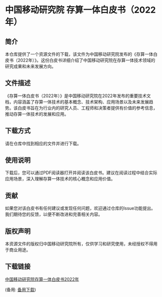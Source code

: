 # 中国移动研究院 存算一体白皮书（2022年）

## 简介

本仓库提供了一个资源文件的下载，该文件为中国移动研究院发布的《存算一体白皮书（2022年）》。这份白皮书详细介绍了中国移动研究院在存算一体技术领域的研究成果和未来发展方向。

## 文件描述

《存算一体白皮书（2022年）》是中国移动研究院在2022年发布的重要技术文档，内容涵盖了存算一体技术的基本概念、技术架构、应用场景以及未来发展趋势。该白皮书旨在为行业内的研究人员、工程师和决策者提供有价值的参考信息，推动存算一体技术的发展和应用。

## 下载方式

请在仓库中找到相应的文件并进行下载。

## 使用说明

下载后，您可以通过PDF阅读器打开并阅读该白皮书。建议在阅读过程中结合实际应用场景，深入理解存算一体技术的核心概念和应用价值。

## 贡献

如果您对该白皮书有任何建议或发现任何问题，欢迎通过仓库的Issue功能提出。我们期待您的反馈，以便不断改进和完善相关内容。

## 版权声明

本资源文件的版权归中国移动研究院所有，仅供学习和研究使用，未经授权不得用于商业用途。

## 下载链接
[中国移动研究院存算一体白皮书2022年](https://pan.quark.cn/s/54554391f071) 

(备用: [备用下载](https://pan.baidu.com/s/1KI2_IRL1gjJhxZEN62jusA?pwd=1234))
